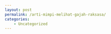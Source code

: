 ```yaml
---
layout: post
permalink: /arti-mimpi-melihat-gajah-raksasa/
categories:
    - Uncategorized
---
```


